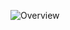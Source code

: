 ![Overview](https://github-readme-stats.vercel.app/api?username=DFHX5694&count_private=true&show_icons=true&icon_color=FFFFFF&card_width=100&title_color=FFFFFF&line_height=27&text_color=FFFFFF&bg_color=131723)

